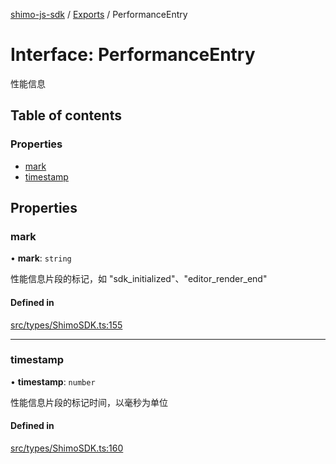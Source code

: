 [shimo-js-sdk](../README.md) / [Exports](../modules.md) / PerformanceEntry

# Interface: PerformanceEntry

性能信息

## Table of contents

### Properties

- [mark](PerformanceEntry.md#mark)
- [timestamp](PerformanceEntry.md#timestamp)

## Properties

### mark

• **mark**: `string`

性能信息片段的标记，如 "sdk_initialized"、"editor_render_end"

#### Defined in

[src/types/ShimoSDK.ts:155](https://github.com/shimohq/shimo-js-sdk/blob/8051ee1/src/types/ShimoSDK.ts#L155)

___

### timestamp

• **timestamp**: `number`

性能信息片段的标记时间，以毫秒为单位

#### Defined in

[src/types/ShimoSDK.ts:160](https://github.com/shimohq/shimo-js-sdk/blob/8051ee1/src/types/ShimoSDK.ts#L160)
